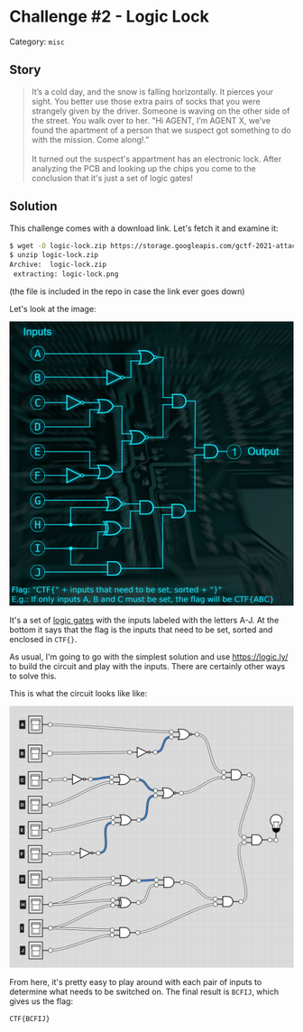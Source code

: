 # Challenge #2 - Logic Lock

Category: `misc`

## Story
>It’s a cold day, and the snow is falling horizontally. It pierces your sight. You better use those extra pairs of socks that you were strangely given by the driver. Someone is waving on the other side of the street. You walk over to her. "Hi AGENT, I’m AGENT X, we’ve found the apartment of a person that we suspect got something to do with the mission. Come along!."<br/><br/>
>It turned out the suspect's appartment has an electronic lock. After analyzing the PCB and looking up the chips you come to the conclusion that it's just a set of logic gates!

## Solution

This challenge comes with a download link. Let's fetch it and examine it:

```sh
$ wget -O logic-lock.zip https://storage.googleapis.com/gctf-2021-attachments-project/419bcccb21e0773e1a7db7ddcb4d557c7d19b5a76cd421851d9e20ab451702b252de11e90d14c3992f14bb4c5b330ea5368f8c52eb1e4c8f82f153aea6566d56
$ unzip logic-lock.zip
Archive:  logic-lock.zip
 extracting: logic-lock.png
```

(the file is included in the repo in case the link ever goes down)

Let's look at the image:

![Logic gates](logic-lock.png)

It's a set of [logic gates](https://en.wikipedia.org/wiki/Logic_gate) with the inputs labeled with the letters A-J. At the bottom it says that the flag is the inputs that need to be set, sorted and enclosed in `CTF{}`.

As usual, I'm going to go with the simplest solution and use https://logic.ly/ to build the circuit and play with the inputs. There are certainly other ways to solve this.

This is what the circuit looks like like:

![Circuit in logic.ly](circuit.png)

From here, it's pretty easy to play around with each pair of inputs to determine what needs to be switched on. The final result is `BCFIJ`, which gives us the flag:

```
CTF{BCFIJ}
```
